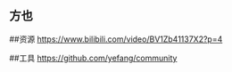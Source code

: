 ## 方也

##资源
https://www.bilibili.com/video/BV1Zb41137X2?p=4

##工具
https://github.com/yefang/community